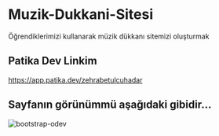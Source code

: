 # Muzik-Dukkani-Sitesi
Öğrendiklerimizi kullanarak müzik dükkanı sitemizi oluşturmak

## Patika Dev Linkim
https://app.patika.dev/zehrabetulcuhadar

## Sayfanın görünümmü aşağıdaki gibidir...
![bootstrap-odev](https://user-images.githubusercontent.com/93150712/185813859-2af86e61-8a23-4afb-9308-99f6099bab21.png)

